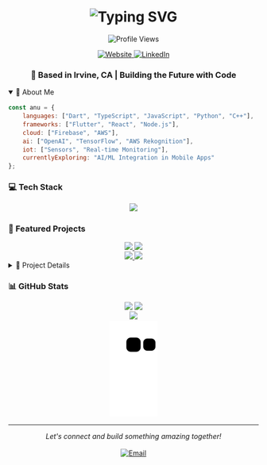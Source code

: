 <div align="center">
  <h1>
    <img src="https://readme-typing-svg.herokuapp.com?font=Fira+Code&weight=500&size=40&duration=2000&pause=500&color=6AD7F7&center=true&vCenter=true&random=false&width=500&lines=Hi+there!+I'm+Anu+%F0%9F%91%8B;Full-Stack+Developer;AI+%26+IoT+Enthusiast" alt="Typing SVG" />
  </h1>

  <img src="https://komarev.com/ghpvc/?username=nukktae&style=flat-square&color=6AD7F7" alt="Profile Views"/>
  
  <p>
    <a href="https://anubilegdemberel.com">
      <img src="https://img.shields.io/badge/Website-anubilegdemberel.com-6AD7F7?style=for-the-badge&logo=google-chrome&logoColor=white" alt="Website"/>
    </a>
    <a href="https://www.linkedin.com/in/anu-bilegdemberel-445366318">
      <img src="https://img.shields.io/badge/LinkedIn-Connect-0A66C2?style=for-the-badge&logo=linkedin" alt="LinkedIn"/>
    </a>
  </p>
</div>

<div align="center">
  <h3>🎯 Based in Irvine, CA | Building the Future with Code</h3>
</div>

<details open>
<summary>🚀 About Me</summary>

```javascript
const anu = {
    languages: ["Dart", "TypeScript", "JavaScript", "Python", "C++"],
    frameworks: ["Flutter", "React", "Node.js"],
    cloud: ["Firebase", "AWS"],
    ai: ["OpenAI", "TensorFlow", "AWS Rekognition"],
    iot: ["Sensors", "Real-time Monitoring"],
    currentlyExploring: "AI/ML Integration in Mobile Apps"
};
```
</details>

### 💻 Tech Stack
<div align="center">
  <img src="https://skillicons.dev/icons?i=flutter,dart,ts,js,python,cpp,firebase,aws,react,nodejs,tensorflow" />
</div>

### 🌟 Featured Projects

<div align="center">
  <a href="https://github.com/MakeEat/frontend">
    <img src="https://github-readme-stats.vercel.app/api/pin/?username=MakeEat&repo=frontend&theme=tokyonight&show_owner=true" />
  </a>
  <a href="https://github.com/nukktae/rootin">
    <img src="https://github-readme-stats.vercel.app/api/pin/?username=nukktae&repo=rootin&theme=tokyonight" />
  </a>
</div>

<div align="center">
  <a href="https://github.com/2024PBL-AWS-project/ContentModeration">
    <img src="https://github-readme-stats.vercel.app/api/pin/?username=2024PBL-AWS-project&repo=ContentModeration&theme=tokyonight" />
  </a>
  <a href="https://github.com/nukktae/MajorMatch">
    <img src="https://github-readme-stats.vercel.app/api/pin/?username=nukktae&repo=MajorMatch&theme=tokyonight&cache_seconds=0" />
  </a>
</div>

<details>
<summary>🎯 Project Details</summary>

### MakeEat
```javascript
class AIRecipeGenerator {
    stack = {
        frontend: ["Flutter", "Dart"],
        ai: ["OpenAI GPT"],
        backend: ["Firebase"],
        features: [
            "🤖 AI-powered recipe generation",
            "📷 OCR receipt scanning",
            "⚡ Real-time updates",
            "🎨 Modern gradient UI"
        ]
    };
}
```

### Rootin
```javascript
class SmartPlantCare {
    stack = {
        app: ["Flutter", "Firebase"],
        hardware: ["IoT Sensors"],
        ai: ["Vision AI"],
        features: [
            "💧 Real-time moisture monitoring",
            "🔍 Plant identification",
            "🔔 Smart notifications",
            "📊 Care tracking"
        ]
    };
}
```

### MajorMatch
```javascript
class CareerGuidance {
    stack = {
        frontend: ["React", "TypeScript"],
        backend: ["Node.js", "Express"],
        ai: ["Machine Learning"],
        features: [
            "🎯 AI-powered career assessments",
            "👥 Personalized mentorship matching",
            "📊 Academic path recommendations",
            "🔄 Real-time progress tracking",
            "📱 Modern responsive interface"
        ]
    };
}
```

### Content Moderation
```javascript
class AWSContentMod {
    stack = {
        backend: ["Python", "AWS"],
        services: ["AWS Rekognition"],
        features: [
            "🎥 Real-time content filtering",
            "🔄 Live video stream analysis",
            "📊 Modern dashboard"
        ]
    };
}
```
</details>

### 📊 GitHub Stats

<div align="center">
  <img width="49%" src="https://github-readme-stats.vercel.app/api?username=nukktae&show_icons=true&theme=tokyonight&hide_border=true" />
  <img width="49%" src="https://github-readme-streak-stats.herokuapp.com/?user=nukktae&theme=tokyonight&hide_border=true" />
</div>

<div align="center">
  <img src="https://github-readme-activity-graph.vercel.app/graph?username=nukktae&theme=tokyo-night&hide_border=true" />
</div>

<div align="center">
  <img src="https://github.com/nukktae/nukktae/blob/output/github-contribution-grid-snake-dark.svg" />
</div>

---
<div align="center">
  <i>Let's connect and build something amazing together!</i>
  <br>
  <br>
  <a href="mailto:anubilegdemberel@gmail.com">
    <img src="https://img.shields.io/badge/Email-Contact-6AD7F7?style=for-the-badge&logo=gmail&logoColor=white" alt="Email"/>
  </a>
</div>
